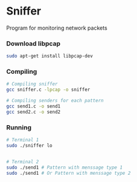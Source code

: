 # Sniffer

Program for monitoring network packets

### Download libpcap

```sh
sudo apt-get install libpcap-dev
```

### Compiling

```sh
# Compiling sniffer
gcc sniffer.c -lpcap -o sniffer

# Compiling senders for each pattern
gcc send1.c -o send1
gcc send2.c -o send2
```

### Running

```sh
# Terminal 1
sudo ./sniffer lo


# Terminal 2
sudo ./send1 # Pattern with menssage type 1
sudo ./send1 # Or Pattern with menssage type 2

```


<!-- 	
gcc sniffer.c -lpcap -o sniffer && sudo ./sniffer lo
gcc send2.c -o send2 && sudo ./send2
gcc send1.c -o send1 && sudo ./send1 
-->

<!-- https://www.binarytides.com/packet-sniffer-code-c-linux/ -->
